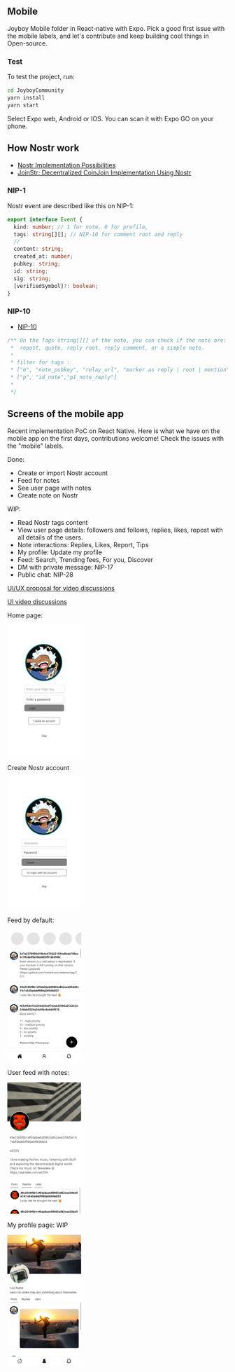 ## Mobile

Joyboy Mobile folder in React-native with Expo.
Pick a good first issue with the mobile labels, and let's contribute and keep building cool things in Open-source.

### Test

To test the project, run:

```bash
cd JoyboyCommunity
yarn install
yarn start
```

Select Expo web, Android or IOS. You can scan it with Expo GO on your phone.


## How Nostr work

- [Nostr Implementation Possibilities](https://github.com/nostr-protocol/nips)
- [JoinStr: Decentralized CoinJoin Implementation Using Nostr](https://www.nobsbitcoin.com/joinstr-decentralized-coinjoin-implementation-using-nostr/)

### NIP-1
Nostr event are described like this on NIP-1:

```ts
export interface Event {
  kind: number; // 1 for note, 0 for profile,
  tags: string[][]; // NIP-10 for comment root and reply
  //
  content: string;
  created_at: number;
  pubkey: string;
  id: string;
  sig: string;
  [verifiedSymbol]?: boolean;
}
```

### NIP-10
- [NIP-10](https://github.com/nostr-protocol/nips/blob/master/10.md)

```ts
/** On the Tags string[][] of the note, you can check if the note are:
 *  repost, quote, reply root, reply comment, or a simple note. 
 * 
 * filter for tags :
 * ["e", "note_pubkey", "relay_url", "marker as reply | root | mention", "pubkey_author"]
 * ["p", "id_note","p1_note_reply"]
 * 
 */
```

## Screens of the mobile app

Recent implementation PoC on React Native.
Here is what we have on the mobile app on the first days, contributions welcome!
Check the issues with the "mobile" labels.

Done:

- Create or import Nostr account
- Feed for notes
- See user page with notes
- Create note on Nostr

WIP:

- Read Nostr tags content
- View user page details: followers and follows, replies, likes, repost with all details of the users.
- Note interactions: Replies, Likes, Report, Tips
- My profile: Update my profile
- Feed: Search, Trending fees, For you, Discover
- DM with private message: NIP-17
- Public chat: NIP-28

[UI/UX proposal for video discussions](https://github.com/keep-starknet-strange/joyboy/discussions/48#discussion-6683225)

[UI video discussions](https://t.me/JoyboyStarknet/206/397)

Home page:

<img src="../resources/screens/onboard.png" alt="onboard" height="300"/>

Create Nostr account

<img src="../resources/screens/create-account.png" alt="create account" height="300"/>

Feed by default:

<img src="../resources/screens/feed-default.png" alt="feed default" height="300"/>

User feed with notes:

<img src="../resources/screens/user-profile-details.png" alt="user-profile-details" height="300"/>

My profile page: WIP

<img src="../resources/screens/my-profile.png" alt="my-profile" height="300"/>

